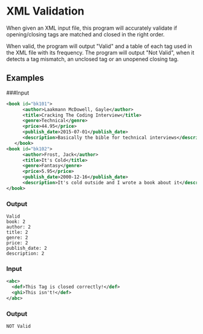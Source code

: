 # XML Validation

When given an XML input file, this program will accurately validate if opening/closing tags are matched and closed in the right order. 

When valid, the program will output "Valid" and a table of each tag used in the XML file with its frequency. The program will output "Not Valid", when it detects a tag mismatch, an unclosed tag or an unopened closing tag. 

## Examples

###Input 
```XML
<book id="bk101">
      <author>Laakmann McDowell, Gayle</author>
      <title>Cracking The Coding Interview</title>
      <genre>Technical</genre>
      <price>44.95</price>
      <publish_date>2015-07-01</publish_date>
      <description>Basically the bible for technical interviews</description>
   </book>
<book id="bk102">
      <author>Frost, Jack</author>
      <title>It's Cold</title>
      <genre>Fantasy</genre>
      <price>5.95</price>
      <publish_date>2000-12-16</publish_date>
      <description>It's cold outside and I wrote a book about it</description>
</book>
```

### Output
```
Valid
book: 2
author: 2
title: 2
genre: 2
price: 2
publish_date: 2
description: 2
```

### Input
```XML
<abc>
  <def>This Tag is closed correctly!</def>
  <ghi>This isn't!</def>
</abc>
```
### Output
```
NOT Valid
```
